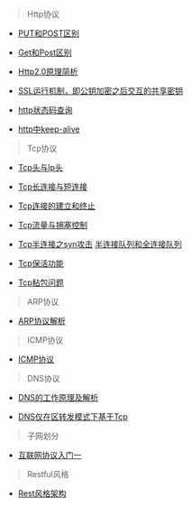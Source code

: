 >Http协议

- [PUT和POST区别](https://www.oschina.net/translate/put-or-post)

- [Get和Post区别](http://www.cnblogs.com/hyddd/archive/2009/03/31/1426026.html)

- [Http2.0原理简析](https://blog.csdn.net/zhuyiquan/article/details/69257126)

- [SSL运行机制，即公钥加密之后交互的共享密钥](http://www.ruanyifeng.com/blog/2014/02/ssl_tls.html)

- [http状态码查询](http://tool.oschina.net/commons?type=5)

- [http中keep-alive](https://blog.csdn.net/xiaoduanayu/article/details/78386508)

>Tcp协议

- [Tcp头与Ip头](https://blog.csdn.net/ythunder/article/details/65664309)

- [Tcp长连接与短连接](https://www.cnblogs.com/pangguoping/p/5571422.html)

- [Tcp连接的建立和终止](https://www.jianshu.com/p/572b7fc5a0f1)

- [Tcp流量与拥塞控制](https://www.jianshu.com/p/5891211114ca)

- [Tcp半连接之syn攻击](https://blog.csdn.net/shasiqq/article/details/68488328?locationNum=1&fps=1)
[半连接队列和全连接队列](https://www.cnblogs.com/xrq730/p/6910719.html)

- [Tcp保活功能](https://www.jianshu.com/p/313798ae863d)

- [Tcp粘包问题](https://www.cnblogs.com/kex1n/p/6502002.html)

>ARP协议

- [ARP协议解析](https://www.jianshu.com/p/48e517a28fcb)

>ICMP协议

- [ICMP协议](https://www.jianshu.com/p/c3be170c948d)

>DNS协议

- [DNS的工作原理及解析](http://www.cnblogs.com/wanghuaijun/p/6213661.html)

- [DNS仅在区转发模式下基于Tcp](https://www.cnblogs.com/549294286/p/5172435.html)

>子网划分

- [互联网协议入门一](http://www.ruanyifeng.com/blog/2012/05/internet_protocol_suite_part_i.html)

>Restful风格

- [Rest风格架构](http://www.ruanyifeng.com/blog/2011/09/restful.html)




